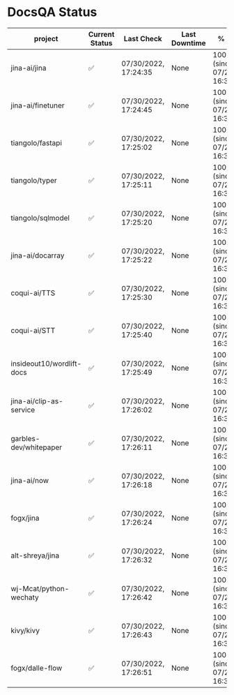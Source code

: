 # DocsQA Status

|         project         |Current Status|     Last Check     |Last Downtime|              % Uptime              |
|-------------------------|--------------|--------------------|-------------|------------------------------------|
|jina-ai/jina             |✅            |07/30/2022, 17:24:35|None         |100.000 (since 07/29/2022, 16:38:18)|
|jina-ai/finetuner        |✅            |07/30/2022, 17:24:45|None         |100.000 (since 07/29/2022, 16:38:18)|
|tiangolo/fastapi         |✅            |07/30/2022, 17:25:02|None         |100.000 (since 07/29/2022, 16:38:18)|
|tiangolo/typer           |✅            |07/30/2022, 17:25:11|None         |100.000 (since 07/29/2022, 16:38:18)|
|tiangolo/sqlmodel        |✅            |07/30/2022, 17:25:20|None         |100.000 (since 07/29/2022, 16:38:18)|
|jina-ai/docarray         |✅            |07/30/2022, 17:25:22|None         |100.000 (since 07/29/2022, 16:38:18)|
|coqui-ai/TTS             |✅            |07/30/2022, 17:25:30|None         |100.000 (since 07/29/2022, 16:38:18)|
|coqui-ai/STT             |✅            |07/30/2022, 17:25:40|None         |100.000 (since 07/29/2022, 16:38:18)|
|insideout10/wordlift-docs|✅            |07/30/2022, 17:25:49|None         |100.000 (since 07/29/2022, 16:38:18)|
|jina-ai/clip-as-service  |✅            |07/30/2022, 17:26:02|None         |100.000 (since 07/29/2022, 16:38:18)|
|garbles-dev/whitepaper   |✅            |07/30/2022, 17:26:11|None         |100.000 (since 07/29/2022, 16:38:18)|
|jina-ai/now              |✅            |07/30/2022, 17:26:18|None         |100.000 (since 07/29/2022, 16:38:18)|
|fogx/jina                |✅            |07/30/2022, 17:26:24|None         |100.000 (since 07/29/2022, 16:38:18)|
|alt-shreya/jina          |✅            |07/30/2022, 17:26:32|None         |100.000 (since 07/29/2022, 16:38:18)|
|wj-Mcat/python-wechaty   |✅            |07/30/2022, 17:26:42|None         |100.000 (since 07/29/2022, 16:38:18)|
|kivy/kivy                |✅            |07/30/2022, 17:26:43|None         |100.000 (since 07/29/2022, 16:38:18)|
|fogx/dalle-flow          |✅            |07/30/2022, 17:26:51|None         |100.000 (since 07/29/2022, 16:38:18)|
